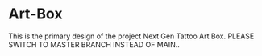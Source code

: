 # Art-Box
This is the primary design of the project Next Gen Tattoo Art Box. PLEASE SWITCH TO MASTER BRANCH INSTEAD OF MAIN..
